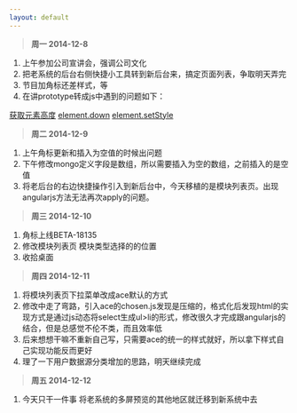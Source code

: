 ```yaml
---
layout: default
---
```


>**周一 2014-12-8**

1. 上午参加公司宣讲会，强调公司文化
2. 把老系统的后台右侧快捷小工具转到新后台来，搞定页面列表，争取明天弄完
3. 节目加角标还差样式，等
4. 在讲prototype转成js中遇到的问题如下：


  [获取元素高度](http://prototypejs.org/doc/latest/dom/Element/getHeight/)
  [element.down](http://prototypejs.org/doc/latest/dom/Element/down/)
  [element.setStyle](http://prototypejs.org/doc/latest/dom/Element/setStyle/)



>**周二 2014-12-9**

1. 上午角标更新和插入为空值的时候出问题
2. 下午修改mongo定义字段是数组，所以需要插入为空的数组，之前插入的是空值
3. 将老后台的右边快捷操作引入到新后台中，今天移植的是模块列表页。出现angularjs方法无法再次apply的问题。


>**周三 2014-12-10**

1. 角标上线BETA-18135
2. 修改模块列表页 模块类型选择的的位置
3. 收拾桌面 

>**周四 2014-12-11**

1. 将模块列表页下拉菜单改成ace默认的方式
2. 修改中走了弯路，引入ace的chosen.js发现是压缩的，格式化后发现html的实现方式是通过js动态将select生成ul>li的形式，修改很久才完成跟angularjs的结合，但是总感觉不伦不类，而且效率低
3. 后来想想干嘛不重新自己写，只需要ace的统一的样式就好，所以拿下样式自己实现功能反而更好
4. 理了一下用户数据源分类增加的思路，明天继续完成

>**周五 2014-12-12**

1. 今天只干一件事 将老系统的多屏预览的其他地区就迁移到新系统中去

